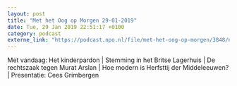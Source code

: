 ```yaml
---
layout: post
title: "Met het Oog op Morgen 29-01-2019"
date: Tue, 29 Jan 2019 22:51:17 +0100
category: podcast
externe_link: "https://podcast.npo.nl/file/met-het-oog-op-morgen/3848/nporadio1_met-het-oog-op-morgen_20190129_met-het-oog-op-morgem-29-01-2019_2RDKCG.mp3"
---
```


Met vandaag: Het kinderpardon | Stemming in het Britse Lagerhuis | De rechtszaak tegen Murat Arslan | Hoe modern is Herfsttij der Middeleeuwen? | Presentatie: Cees Grimbergen
